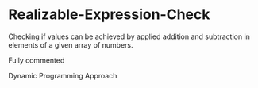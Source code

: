 # Realizable-Expression-Check

Checking if values can be achieved by applied addition and subtraction in elements of a given array of numbers.

Fully commented

Dynamic Programming Approach
